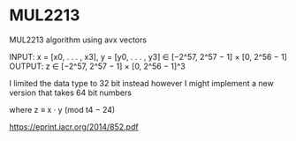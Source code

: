 # MUL2213
MUL2213 algorithm using avx vectors 









INPUT: x = [x0, . . . , x3], y = [y0, . . . , y3] ∈ [−2^57, 2^57 − 1] × [0, 2^56 − 1]
OUTPUT: z ∈ [−2^57, 2^57 − 1] × [0, 2^56 − 1]^3










I limited the data type to 32 bit instead however I might implement a new version that takes 64 bit numbers






















where z ≡ x · y (mod t4 − 24)














https://eprint.iacr.org/2014/852.pdf

